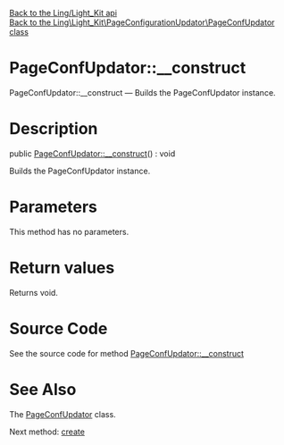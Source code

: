 [Back to the Ling/Light_Kit api](https://github.com/lingtalfi/Light_Kit/blob/master/doc/api/Ling/Light_Kit.md)<br>
[Back to the Ling\Light_Kit\PageConfigurationUpdator\PageConfUpdator class](https://github.com/lingtalfi/Light_Kit/blob/master/doc/api/Ling/Light_Kit/PageConfigurationUpdator/PageConfUpdator.md)


PageConfUpdator::__construct
================



PageConfUpdator::__construct — Builds the PageConfUpdator instance.




Description
================


public [PageConfUpdator::__construct](https://github.com/lingtalfi/Light_Kit/blob/master/doc/api/Ling/Light_Kit/PageConfigurationUpdator/PageConfUpdator/__construct.md)() : void




Builds the PageConfUpdator instance.




Parameters
================

This method has no parameters.


Return values
================

Returns void.








Source Code
===========
See the source code for method [PageConfUpdator::__construct](https://github.com/lingtalfi/Light_Kit/blob/master/PageConfigurationUpdator/PageConfUpdator.php#L28-L31)


See Also
================

The [PageConfUpdator](https://github.com/lingtalfi/Light_Kit/blob/master/doc/api/Ling/Light_Kit/PageConfigurationUpdator/PageConfUpdator.md) class.

Next method: [create](https://github.com/lingtalfi/Light_Kit/blob/master/doc/api/Ling/Light_Kit/PageConfigurationUpdator/PageConfUpdator/create.md)<br>

